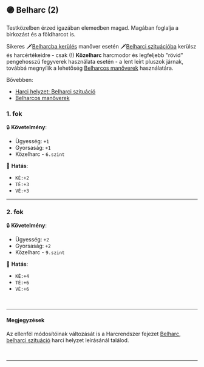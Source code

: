 ## 🟣 Belharc (2)

Testközelben érzed igazában elemedben magad. Magában foglalja a birkozást és a földharcot is.

Sikeres 🗡️[Belharcba kerülés](../066_06_belharcos_manoverek.md#belharcba-kerülés) manőver esetén 🗡️[Belharci szituációba](../065_01_harci_helyzetek.md#belharci-szituáció) kerülsz és harcértékeidre - csak (!) **Közelharc** harcmodor és legfeljebb "rövid" pengehosszú fegyverek használata esetén - a lent leírt pluszok járnak, továbbá megnyílik a lehetőség [Belharcos manőverek](../066_06_belharcos_manoverek.md) használatára.

Bővebben:
- [Harci helyzet: Belharci szituáció](../065_01_harci_helyzetek.md#belharci-szituáció)
- [Belharcos manőverek](../066_06_belharcos_manoverek.md)

### 1. fok

🔒 **Követelmény**:
- Ügyesség: `+1`
- Gyorsaság: `+1`
- Közelharc - `6.szint`


🌟 **Hatás**:
- `KÉ:+2`
- `TÉ:+3`
- `VÉ:+3`

---
### 2. fok

🔒 **Követelmény**:
- Ügyesség: `+2`
- Gyorsaság: `+2`
- Közelharc - `9.szint`


🌟 **Hatás**:
- `KÉ:+4`
- `TÉ:+6`
- `VÉ:+6`

<br />

---
#### Megjegyzések

Az ellenfél módosítóinak változását is a Harcrendszer fejezet [Belharc, belharci szituáció](../065_01_harci_helyzetek.md#belharci-szituáció) harci helyzet leírásánál találod.

<br />

---
